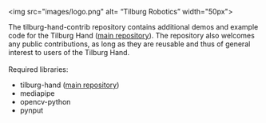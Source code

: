 
<img src="images/logo.png" alt= “Tilburg Robotics” width="50px">

The tilburg-hand-contrib repository contains additional demos and example code for the Tilburg Hand ([main repository](https://github.com/TilburgRobotics/tilburg-hand)). The repository also welcomes any public contributions, as long as they are reusable and thus of general interest to users of the Tilburg Hand.<br/>
<br/>
Required libraries:<br/>
- tilburg-hand ([main repository](https://github.com/TilburgRobotics/tilburg-hand))<br/>
- mediapipe<br/>
- opencv-python<br/>
- pynput<br/>

